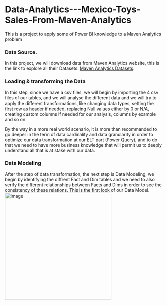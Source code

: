 # Data-Analytics---Mexico-Toys-Sales-From-Maven-Analytics
This is a project to apply some of Power BI knowledge to a Maven Analytics problem

### Data Source.
In this project, we will download data from Maven Analytics website, this is the link to explore all their Datasets: [Maven Analytics Datasets](https://www.mavenanalytics.io/data-playground?page=2).

### Loading & transforming the Data
In this step, since we have a csv files, we will begin by importing the 4 csv files of our tables, and we will analyse the different data and we will try to apply the different transformations, like changing data types, setting the first row as header if needed,
replacing Null values either by 0 or N/A, creating custom columns if needed for our analysis, columns by example and so on.

By the way in a more real world scenario, it is more than recommanded to go deeper in the term of data cardinality and data granularity in order to optimize our data transformation at our ELT part (Power Query), and to do that we need to have more business knowledge that will permit us
to deeply understand all that is at stake with our data.

### Data Modeling
After the step of data transformation, the next step is Data Modeling, we begin by identifying the diffrent Fact and Dim tables and we need to also verify the different relationships between Facts and Dims in order to see the consistency of these relations.
This is the first look of our Data Model.
<img width="340" alt="image" src="https://github.com/user-attachments/assets/c76f80d1-1e48-4940-864f-3046459005cb" />
